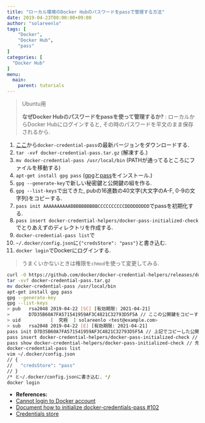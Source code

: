 ```yaml
---
title: "ローカル環境のDocker Hubのパスワードをpassで管理する方法"
date: 2019-04-23T08:00:00+09:00
author: "solareenlo"
tags: [
    "Docker",
    "Docker Hub",
    "pass"
]
categories: [
  "Docker Hub"
]
menu:
  main:
    parent: tutorials
---
```


> Ubuntu用
>
> **なぜDocker Hubのパスワードをpassを使って管理するか?**
> : ローカルからDocker Hubにログインすると, その時のパスワードを平文のまま保存されるから.

1. [ここ](https://github.com/docker/docker-credential-helpers/releases)から`docker-credential-pass`の最新バージョンをダウンロードする.
2. `tar -xvf docker-credential-pass.tar.gz` (解凍する.)
3. `mv docker-credential-pass /usr/local/bin` (PATHが通ってるところにファイルを移動する)
4. `apt-get install gpg pass` ([gpg](https://www.gnupg.org/index.html)と[pass](https://www.passwordstore.org)をインストール.)
5. `gpg --generate-key`で新しい秘密鍵と公開鍵の組を作る.
6. `gpg --list-keys`で出てきた, pubの16進数の40文字(大文字のA-F, 0-9の文字列)をコピーする.
7. `pass init AAAAAAAAAABBBBBBBBBBCCCCCCCCCCDDDDDDDDD`でpassを初期化する.
8. `pass insert docker-credential-helpers/docker-pass-initialized-check`でとりあえずのディレクトリを作成する.
9. `docker-credential-pass list`で
10. `~/.docker/config.json`に`{"credsStore": "pass"}`と書き込む.
11. `docker login`でDockerにログインする.

> うまくいかないときは権限を`chmod`を使って変更してみる.

```bash
curl -O https://github.com/docker/docker-credential-helpers/releases/download/v0.6.0/docker-credential-pass-v0.6.0-amd64.tar.gz
tar -xvf docker-credential-pass.tar.gz
mv docker-credential-pass /usr/local/bin
apt-get install gpg pass
gpg --generate-key
gpg --list-keys
> pub   rsa2048 2019-04-22 [SC] [有効期限: 2021-04-21]
>       D7D35B60A7FA571541959AF3C4821C32793D5F5A // ここの公開鍵をコピーする
> uid           [  究極  ] solareenlo <test@example.com>
> sub   rsa2048 2019-04-22 [E] [有効期限: 2021-04-21]
pass init D7D35B60A7FA571541959AF3C4821C32793D5F5A // 上記でコピーした公開鍵をペーストする
pass insert docker-credential-helpers/docker-pass-initialized-check // ここで入力するパスワードは初期化されるので何でも良い.
pass show docker-credential-helpers/docker-pass-initialized-check // 先ほど入力したパスワードが表示される
docker-credential-pass list
vim ~/.docker/config.json
// {
//   "credsStore": "pass"
// }
/* と~/.docker/config.jsonに書き込む. */
docker login
```

- **References:**
 - [Cannot login to Docker account](https://stackoverflow.com/questions/50151833/cannot-login-to-docker-account/50569553)
 - [Document how to initialize docker-credentials-pass #102](https://github.com/docker/docker-credential-helpers/issues/102)
 - [Credentials store](https://docs.docker.com/engine/reference/commandline/login/#credentials-store)
